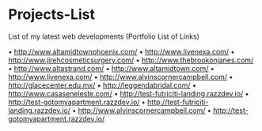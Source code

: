 # Projects-List
List of my latest web developments (Portfolio List of Links)

•	http://www.altamidtownphoenix.com/
•	http://www.livenexa.com/
•	http://www.jirehcosmeticsurgery.com/
•	http://www.thebrookonjanes.com/
•	http://www.altastrand.com/
•	http://www.altamidtown.com/
•	http://www.livenexa.com/
•	http://www.alvinscornercampbell.com/
•	http://glacecenter.edu.mx/
•	http://leggendabridal.com/
•	http://www.casaseneleste.com/
•	http://test-futriciti-landing.razzdev.io/
•	http://test-gotomyapartment.razzdev.io/
•	http://test-futriciti-landing.razzdev.io/
•	http://www.alvinscornercampbell.com/
•	http://test-gotomyapartment.razzdev.io/

